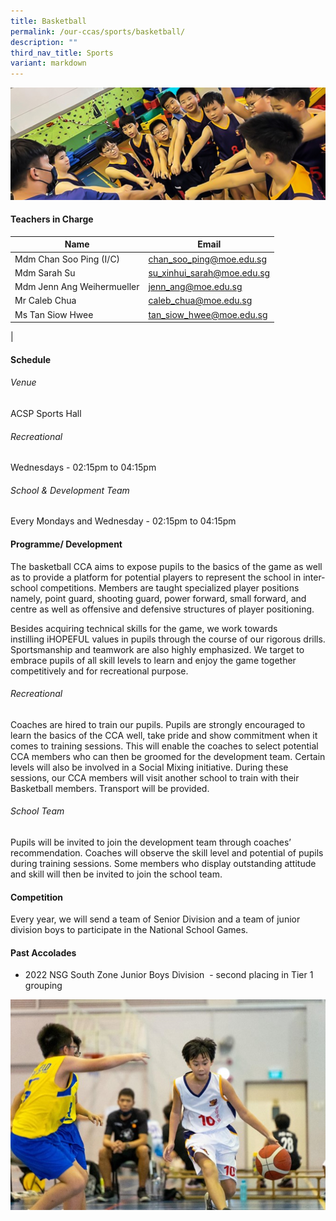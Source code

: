 ```yaml
---
title: Basketball
permalink: /our-ccas/sports/basketball/
description: ""
third_nav_title: Sports
variant: markdown
---
```

![](/images/CCA_photos/Basketball_ACS.jpg)

#### **Teachers in Charge**

| Name | Email|
| -------- | -------- |
|	Mdm Chan Soo Ping (I/C)	|[chan_soo_ping@moe.edu.sg](mailto:chan_soo_ping@moe.edu.sg)|
|	Mdm Sarah Su 	|[su_xinhui_sarah@moe.edu.sg](mailto:su_xinhui_sarah@moe.edu.sg)|		
|Mdm	Jenn Ang Weihermueller	|[jenn_ang@moe.edu.sg](mailto:jenn_ang@moe.edu.sg)|		
|	Mr Caleb Chua 	|[caleb_chua@moe.edu.sg](mailto:caleb_chua@moe.edu.sg)|	
|	Ms Tan Siow Hwee 	|[tan_siow_hwee@moe.edu.sg](mailto:tan_siow_hwee@moe.edu.sg)|		
|	


#### **Schedule**

###### Venue
ACSP Sports Hall
###### Recreational
Wednesdays - 02:15pm to 04:15pm
###### School  &amp; Development Team 
Every Mondays and Wednesday - 02:15pm to 04:15pm 

#### **Programme/ Development**

The basketball CCA aims to expose pupils to the basics of the game as well as to provide a platform for potential players to represent the school in inter-school competitions. Members are taught specialized player positions namely, point guard, shooting guard, power forward, small forward, and centre as well as offensive and defensive structures of player positioning.

Besides acquiring technical skills for the game, we work towards instilling&nbsp;iHOPEFUL values in pupils through the course of our rigorous drills. Sportsmanship and teamwork are also highly emphasized. We target to embrace pupils of all skill levels to learn and enjoy the game together competitively and for recreational purpose.

###### Recreational

Coaches are hired to train our pupils. Pupils are strongly encouraged to learn the basics of the CCA well, take pride and show commitment when it comes to training sessions. This will enable the coaches to select potential CCA members who can then be groomed for the development team.&nbsp;Certain levels will also be involved in a Social Mixing initiative. During these sessions, our CCA members will visit another school to train with their Basketball members. Transport will be provided.

###### School Team

Pupils will be invited to join the development team through coaches’ recommendation. Coaches will observe the skill level and potential of pupils during training sessions. Some members who display outstanding attitude and skill will then be invited to join the school team.

	
#### **Competition**

Every year, we will send a team of Senior Division and a team of junior division boys to participate in the National School Games.

#### **Past Accolades**

* 2022 NSG South Zone Junior Boys Division&nbsp; - second placing in Tier 1 grouping


![](/images/basketball%204.jpg)